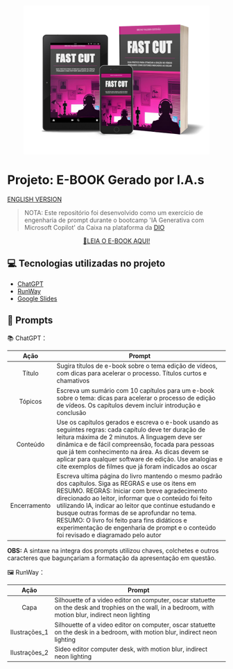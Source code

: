 


<p align="center">
<img 
    src="./assets/mockup_fast_cut.jpg"
    width="430"  
/>
</p>

# Projeto: E-BOOK Gerado por I.A.s
[ENGLISH VERSION](https://github.com/brunovalerin/ebook-fast-cut-ai/tree/en_us)


 > NOTA: Este repositório foi desenvolvido como um exercício de engenharia de prompt durante o bootcamp 'IA Generativa com Microsoft Copilot' da Caixa na plataforma da [DIO](https://dio.me)



<p align="center">
<a href="https://github.com/brunovalerin/ebook-fast-cut-ai/blob/main/output/FAST_CUT_ptbr.pdf" title="View PDF now"> 📕LEIA O E-BOOK AQUI!</a>
</p>



## 💻 Tecnologias utilizadas no projeto

- [ChatGPT](https://chatgpt.com/) 
- [RunWay](https://runwayml.com/)
- [Google Slides](https://workspace.google.com/products/slides/)

## 🧠 Prompts


📚 ChatGPT：

|   Ação   | Prompt                                                                                            |                           
| :------: | ------------------------------------------------------------------------------------------------- |
|  Título  | Sugira títulos de e-book sobre o tema edição de vídeos, com dicas para acelerar o processo. Títulos curtos e chamativos |
| Tópicos | Escreva um sumário com 10 capítulos para um e-book sobre o tema: dicas para acelerar o processo de edição de vídeos. Os capítulos devem incluir introdução e conclusão |
| Conteúdo | Use  os capítulos gerados e escreva o e-book usando as seguintes regras: cada capítulo deve ter duração de leitura máxima de 2 minutos. A linguagem deve ser dinâmica e de fácil compreensão, focada para pessoas que já tem conhecimento na área. As dicas devem se aplicar para qualquer software de edição. Use analogias e cite exemplos de filmes que já foram indicados ao oscar |
| Encerramento | Escreva ultima página do livro mantendo o mesmo padrão dos capítulos. Siga as REGRAS e use os itens em RESUMO. REGRAS: Iniciar com breve agradecimento direcionado ao leitor, informar que o conteúdo foi feito utilizando IA, indicar ao leitor que continue estudando e busque outras formas de se aprofundar no tema. RESUMO: O livro foi feito para fins didáticos e experimentação de engenharia de prompt e o conteúdo foi revisado e diagramado pelo autor |

**OBS:** A sintaxe na integra dos prompts utilizou chaves, colchetes e outros caracteres que bagunçariam a formatação da apresentação em questão.


🖼️ RunWay：

|  Ação  | Prompt                                                                                 |
| :----: | -------------------------------------------------------------------------------------- |
| Capa | Silhouette of a video editor on computer, oscar statuette on the desk and trophies on the wall, in a bedroom, with motion blur, indirect neon lighting |
| Ilustrações_1 | Silhouette of a video editor on computer, oscar statuette on the desk in a bedroom, with motion blur, indirect neon lighting |
| Ilustrações_2 | Sideo editor computer desk, with motion blur, indirect neon lighting |



